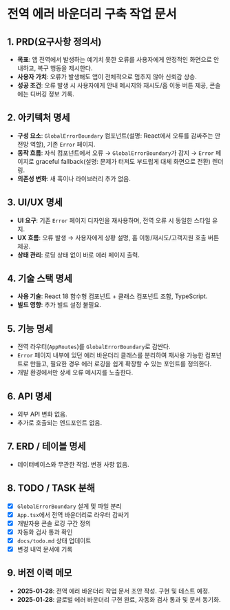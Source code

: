 # 전역 에러 바운더리 구축 작업 문서

## 1. PRD(요구사항 정의서)
- **목표**: 앱 전역에서 발생하는 예기치 못한 오류를 사용자에게 안정적인 화면으로 안내하고, 복구 행동을 제시한다.
- **사용자 가치**: 오류가 발생해도 앱이 전체적으로 멈추지 않아 신뢰감 상승.
- **성공 조건**: 오류 발생 시 사용자에게 안내 메시지와 재시도/홈 이동 버튼 제공, 콘솔에는 디버깅 정보 기록.

## 2. 아키텍처 명세
- **구성 요소**: `GlobalErrorBoundary` 컴포넌트(설명: React에서 오류를 감싸주는 안전망 역할), 기존 `Error` 페이지.
- **동작 흐름**: 자식 컴포넌트에서 오류 → `GlobalErrorBoundary`가 감지 → `Error` 페이지로 graceful fallback(설명: 문제가 터져도 부드럽게 대체 화면으로 전환) 렌더링.
- **의존성 변화**: 새 훅이나 라이브러리 추가 없음.

## 3. UI/UX 명세
- **UI 요구**: 기존 `Error` 페이지 디자인을 재사용하며, 전역 오류 시 동일한 스타일 유지.
- **UX 흐름**: 오류 발생 → 사용자에게 상황 설명, 홈 이동/재시도/고객지원 호출 버튼 제공.
- **상태 관리**: 로딩 상태 없이 바로 에러 페이지 출력.

## 4. 기술 스택 명세
- **사용 기술**: React 18 함수형 컴포넌트 + 클래스 컴포넌트 조합, TypeScript.
- **빌드 영향**: 추가 빌드 설정 불필요.

## 5. 기능 명세
- 전역 라우터(`AppRoutes`)를 `GlobalErrorBoundary`로 감싼다.
- `Error` 페이지 내부에 있던 에러 바운더리 클래스를 분리하여 재사용 가능한 컴포넌트로 만들고, 필요한 경우 에러 로깅을 쉽게 확장할 수 있는 포인트를 정의한다.
- 개발 환경에서만 상세 오류 메시지를 노출한다.

## 6. API 명세
- 외부 API 변화 없음.
- 추가로 호출되는 엔드포인트 없음.

## 7. ERD / 테이블 명세
- 데이터베이스와 무관한 작업. 변경 사항 없음.

## 8. TODO / TASK 분해
- [x] `GlobalErrorBoundary` 설계 및 파일 분리
- [x] `App.tsx`에서 전역 바운더리로 라우터 감싸기
- [x] 개발자용 콘솔 로깅 구간 정의
- [x] 자동화 검사 통과 확인
- [x] `docs/todo.md` 상태 업데이트
- [x] 변경 내역 문서에 기록

## 9. 버전 이력 메모
- **2025-01-28**: 전역 에러 바운더리 작업 문서 초안 작성. 구현 및 테스트 예정.
- **2025-01-28**: 글로벌 에러 바운더리 구현 완료, 자동화 검사 통과 및 문서 동기화.
